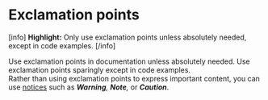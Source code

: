 # Exclamation points

[info] **Highlight:** Only use exclamation points unless absolutely needed, except in code examples. [/info]  

Use exclamation points in documentation unless absolutely needed. Use exclamation points sparingly except in code examples.  
Rather than using exclamation points to express important content, you can use [notices](https://make.wordpress.org/docs/style-guide/formatting/notices/) such as *__Warning__, __Note__,* or *__Caution__*.

